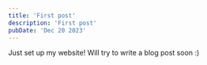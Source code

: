 ```yaml
---
title: 'First post'
description: 'First post'
pubDate: 'Dec 20 2023'
---
```


Just set up my website! Will try to write a blog post soon :)

